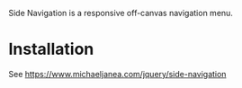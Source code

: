 Side Navigation is a responsive off-canvas navigation menu.

# Installation
See https://www.michaeljanea.com/jquery/side-navigation
